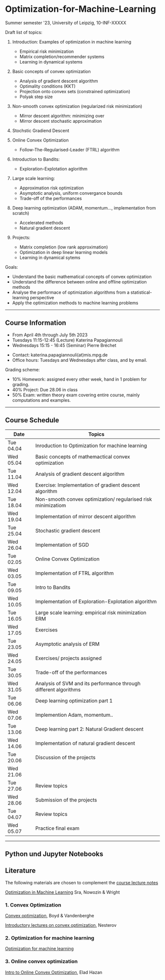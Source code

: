 # Optimization-for-Machine-Learning
Summer semester '23, University of Leipzig, 10-INF-XXXXX

Draft list of topics:
1. Introduction: Examples of optimization in machine learning
   - Empirical risk minimization
   - Matrix completion/recommender systems
   - Learning in dynamical systems

1.  Basic concepts of convex optimization

    - Analysis of gradient descent algorithm 
    - Optimality conditions (KKT)
    - Projection onto convex sets (constrained optimization)
    - Polyak step size


2.  Non-smooth convex optimization (regularized risk minimization)

    -   Mirror descent algorithm: minimizing over 
    -   Mirror descent stochastic approximation
  
3.  Stochstic Gradiend Descent

5.  Online Convex Optimization
    - Follow-The-Regularised-Leader (FTRL) algorithm

6.  Introduction to Bandits:
    - Exploration-Explotation aglorithm

7.  Large scale learning:
    - Approximation risk optimization
    - Asymptotic analysis, uniform convergance bounds
    - Trade-off of the performances
  

8.  Deep learning optimization (ADAM, momentum..., implementation from
    scratch)

    -  Accelerated methods
    -  Natural gradient descent

9.  Projects: 
    - Matrix completion (low rank approximation)
    - Optimization in deep linear learning models 
    - Learning in dynamical sytems

 Goals:
  - Understand the basic mathematical concepts of convex optimization
  - Understand the difference between online and offline optimization methods
  - Analyse the performace of optimization algorithms from a statistical-learning perspective
  - Apply the optimization methods to machine learning problems

<!--We first cover two introductory topics-->
<!--1. Linear algebra-->
  <!--- Subspaces-->
  <!--- Orthogonality-->
  <!--- The pseudo-inverse-->
  <!--- the singular value decomposition-->
<!--2. Probability Theory-->

<!--We then proceed with the following four themes commonly seen in data science-->

<!--3. Network analysis-->
  <!--- Graphs and the Laplace matrix-->
  <!--- The spectrum of a graph-->
  <!--- Markov processes in networks-->
  <!--- Centrality measures-->
<!--4. Machine learning-->
  <!--- Data, models, and learning-->
  <!--- Regeression in statistical models-->
  <!--- Principal component analysis (method for dimension reduction)-->
  <!--- Support vector machines (binary classification method)-->
<!--5. Topological data analysis-->
  <!--- Simplicial complexes and homology-->
<!--6. Matrices and tensors-->
  <!--- Low rank matrices and tensors-->
---

## Course Information 
- From April 4th through July 5th 2023
- Tuesdays 11:15-12:45 (Lecture) Katerina Papagiannouli
- Wednesdays 15:15 - 16:45 (Seminar) Pierre Bréchet
<!--- SG 2-14-->

- Contact: katerina.papagiannouli(at)mis.mpg.de
- Office hours: Tuesdays and Wednesdays after class, and by email.

Grading scheme:
- 10% Homework: assigned every other week, hand in 1 problem for grading.
- 40% Project: Due 28.06 in class
- 50% Exam: written theory exam covering entire course, mainly computations and examples.

---
## Course Schedule
| Date      | Topics                                                           |
|-----------|------------------------------------------------------------------|
| Tue 04.04 | Inroduction to Optimization for machine learning
| Wed 05.04 | Basic concepts of mathemactical convex optimization                                                                 |
| Tue 11.04 | Analysis of gradient descent algorithm                                                            |    
| Wed 12.04 | Exercise: Implementation of gradient descent algorithm                                                               |
| Tue 18.04 | Non-smooth convex optimization/ regularised risk minimizatiom                                                                |
| Wed 19.04 | Implementation of mirror descent algorithm                                                              |
| Tue 25.04 | Stochastic gradient descent                                                              |
| Wed 26.04 |  Implementation of SGD                                                              |
| Tue 02.05 |  Online Convex Optimization                                                                |
| Wed 03.05 |  Implementation of FTRL algorithm                                                                |
| Tue 09.05 |  Intro to Bandits                                                              |
| Wed 10.05 |  Implementation of Exploration-Explotation algorithm                                                                |
| Tue 16.05 |  Large scale learning: empirical risk minimization   ERM                                                            |
| Wed 17.05 |  Exercises                                                                |
| Tue 23.05 |  Asymptotic analysis of ERM                                                               |
| Wed 24.05 |  Exercises/ projects assigned                                                              |
| Tue 30.05 |  Trade-off of the performances                                                              |
| Wed 31.05 |  Analysis of SVM and its performance through different algorithms                                                                |
| Tue 06.06 |  Deep learning optimization part 1                                                              |
| Wed 07.06 |  Implemention Adam, momentum..                                                                |
| Tue 13.06 |  Deep learning part 2: Natural Gradient descent                                                                |
| Wed 14.06 |  Implementation of natural gradient descent                                                                |
| Tue 20.06 |  Discussion of the projects                      |
| Wed 21.06 |                                                                 |
| Tue 27.06 |  Review topics                                                               |
| Wed 28.06 |  Submission of the projects                                                              |
| Tue 04.07 |  Review topics                                                             |
| Wed 05.07 |  Practice final exam                                                                |

---

## Python und Jupyter Notebooks

<!-- This repository contains the [Jupyter Notebooks](https://github.com/skfairchild/MathData-Winter22-23) from the class.

In order to use the notebooks:

* Download the notebooks (Click on the green `Code` Button or download as Zip File or use a Git Client such as [Github Desktop](https://desktop.github.com) oder [Sublime](https://www.sublimemerge.com)).
* Download the newest version of Juila [here](https://julialang.org/downloads/).
* Start Juila.
* Enter the package manager by putting in `]` in the package manager.
* `add IJulia`
* Leave the package manager with a backspace.
* `using IJulia` 
* `notebook()` 

Then a browser window should open, in which the local saved notebooks can be opened.D

Other material from the [Julia Academy](https://github.com/JuliaAcademy):

* [Introduction to Julia](https://github.com/JuliaAcademy/Introduction-to-Julia)

* [Data Science](https://github.com/JuliaAcademy/DataScience)

* [Foundations of Machine Learning](https://github.com/JuliaAcademy/Foundations-of-Machine-Learning)

* [Data Frames](https://github.com/JuliaAcademy/DataFrames)

--- -->

## Literature
The following materials are chosen to complement the [course lecture
notes](https://raw.githubusercontent.com/KarinaPapayia/Optimization-for-Machine-Learning/main/OML.pdf)

[Optimization in Machine Learning]() Sra, Nowozin & Wright

### 1. Convex Optimization

[Convex optimization](https://web.stanford.edu/~boyd/cvxbook), Boyd & Vandenberghe

[Introductory lectures on convex optimization](), Nesterov

### 2. Optimization for machine learning
[Optimization for machine learning](https://doc.lagout.org/science/Artificial%20Intelligence/Machine%20learning/Optimization%20for%20Machine%20Learning%20%5BSra%2C%20Nowozin%20%26%20Wright%202011-09-30%5D.pdf)

### 3. Online convex optimization

[Intro to Online Convex Optimization](https://arxiv.org/pdf/1909.05207.pdf), Elad Hazan


